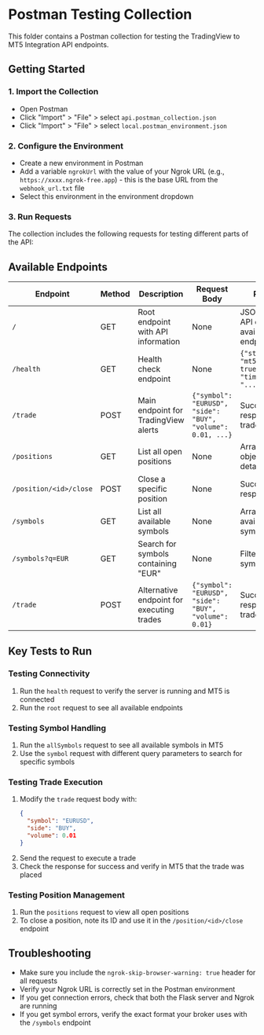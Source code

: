 # Postman Testing Collection

This folder contains a Postman collection for testing the TradingView to MT5 Integration API endpoints.

## Getting Started

### 1. Import the Collection

- Open Postman
- Click "Import" > "File" > select `api.postman_collection.json`
- Click "Import" > "File" > select `local.postman_environment.json`

### 2. Configure the Environment

- Create a new environment in Postman
- Add a variable `ngrokUrl` with the value of your Ngrok URL (e.g., `https://xxxx.ngrok-free.app`) - this is the base URL from the `webhook_url.txt` file
- Select this environment in the environment dropdown

### 3. Run Requests

The collection includes the following requests for testing different parts of the API:

## Available Endpoints

| Endpoint               | Method | Description                               | Request Body                                               | Response                                                      |
| ---------------------- | ------ | ----------------------------------------- | ---------------------------------------------------------- | ------------------------------------------------------------- |
| `/`                    | GET    | Root endpoint with API information        | None                                                       | JSON object with API details and available endpoints          |
| `/health`              | GET    | Health check endpoint                     | None                                                       | `{"status": "ok", "mt5_connected": true, "timestamp": "..."}` |
| `/trade`               | POST   | Main endpoint for TradingView alerts      | `{"symbol": "EURUSD", "side": "BUY", "volume": 0.01, ...}` | Success or error response with trade details                  |
| `/positions`           | GET    | List all open positions                   | None                                                       | Array of position objects with details                        |
| `/position/<id>/close` | POST   | Close a specific position                 | None                                                       | Success or error response                                     |
| `/symbols`             | GET    | List all available symbols                | None                                                       | Array of available symbols                                    |
| `/symbols?q=EUR`       | GET    | Search for symbols containing "EUR"       | None                                                       | Filtered array of symbols                                     |
| `/trade`               | POST   | Alternative endpoint for executing trades | `{"symbol": "EURUSD", "side": "BUY", "volume": 0.01}`      | Success or error response with trade details                  |

## Key Tests to Run

### Testing Connectivity

1. Run the `health` request to verify the server is running and MT5 is connected
2. Run the `root` request to see all available endpoints

### Testing Symbol Handling

1. Run the `allSymbols` request to see all available symbols in MT5
2. Use the `symbol` request with different query parameters to search for specific symbols

### Testing Trade Execution

1. Modify the `trade` request body with:
   ```json
   {
     "symbol": "EURUSD",
     "side": "BUY",
     "volume": 0.01
   }
   ```
2. Send the request to execute a trade
3. Check the response for success and verify in MT5 that the trade was placed

### Testing Position Management

1. Run the `positions` request to view all open positions
2. To close a position, note its ID and use it in the `/position/<id>/close` endpoint

## Troubleshooting

- Make sure you include the `ngrok-skip-browser-warning: true` header for all requests
- Verify your Ngrok URL is correctly set in the Postman environment
- If you get connection errors, check that both the Flask server and Ngrok are running
- If you get symbol errors, verify the exact format your broker uses with the `/symbols` endpoint
